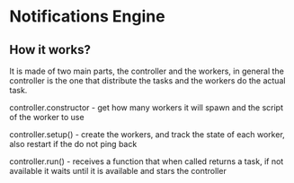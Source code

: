 # Notifications Engine

## How it works?

It is made of two main parts, the controller and the workers, in general the controller is the one that distribute the tasks and the workers do the actual task.

controller.constructor - get how many workers it will spawn and the script of the worker to use

controller.setup() - create the workers, and track the state of each worker, also restart if the do not ping back

controller.run() - receives a function that when called returns a task, if not available it waits until it is available and stars the controller
